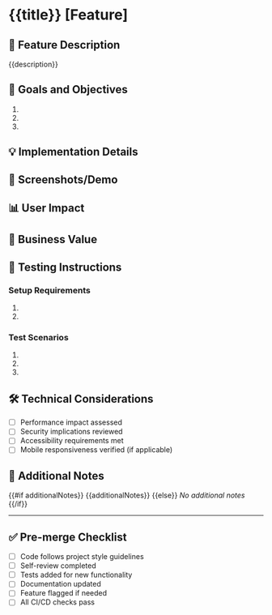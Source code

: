 # {{title}} [Feature]

## 🚀 Feature Description

{{description}}

## 🎯 Goals and Objectives

<!-- List the primary goals this feature aims to achieve -->

1.
2.
3.

## 💡 Implementation Details

<!-- Describe the technical implementation of this feature -->

## 📸 Screenshots/Demo

<!-- Include screenshots, GIFs, or links to demos if applicable -->

## 📊 User Impact

<!-- Describe how this feature impacts the user experience -->

## 🔄 Business Value

<!-- Explain the business value this feature provides -->

## 🧪 Testing Instructions

### Setup Requirements

1.
2.

### Test Scenarios

1.
2.
3.

## 🛠️ Technical Considerations

- [ ] Performance impact assessed
- [ ] Security implications reviewed
- [ ] Accessibility requirements met
- [ ] Mobile responsiveness verified (if applicable)

## 📝 Additional Notes

{{#if additionalNotes}}
{{additionalNotes}}
{{else}}
_No additional notes_
{{/if}}

---

## ✅ Pre-merge Checklist

- [ ] Code follows project style guidelines
- [ ] Self-review completed
- [ ] Tests added for new functionality
- [ ] Documentation updated
- [ ] Feature flagged if needed
- [ ] All CI/CD checks pass
